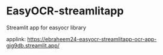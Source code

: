 # EasyOCR-streamlitapp
Streamlit app for easyocr library

applink:
https://ebraheem24-easyocr-streamlitapp-ocr-app-gjg9db.streamlit.app/
